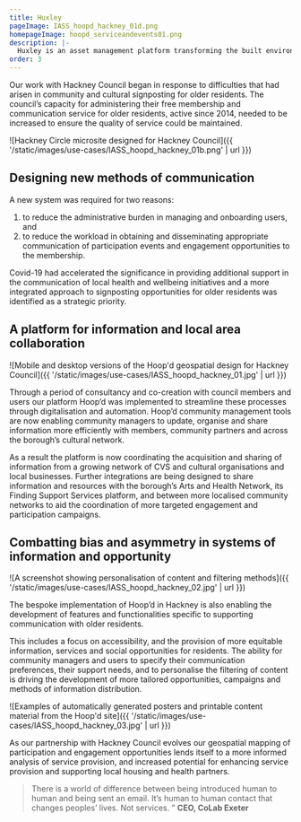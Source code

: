 ```yaml
---
title: Huxley
pageImage: IASS_hoopd_hackney_01d.png
homepageImage: hoopd_serviceandevents01.png
description: |-
  Huxley is an asset management platform transforming the built environment. Huxley delivers consumer-centric, flex-based and hybrid solutions for the management and operation of real estate, driving more efficient and intelligent models of operation. 
order: 3
---
```


Our work with Hackney Council began in response to difficulties that had arisen in community and cultural signposting for older residents. The council’s capacity for administering their free membership and communication service for older residents, active since 2014, needed to be increased to ensure the quality of service could be maintained. 

![Hackney Circle microsite designed for Hackney Council]({{ '/static/images/use-cases/IASS_hoopd_hackney_01b.png' | url }})

Designing new methods of communication 
---------------------------------------------------------------------------------------------------------------------------------
A new system was required for two reasons: 
1. to reduce the administrative burden in managing and onboarding users, and 
2. to reduce the workload in obtaining and disseminating appropriate communication of participation events and engagement opportunities to the membership. 

Covid-19 had accelerated the significance in providing additional support in the communication of local health and wellbeing initiatives and a more integrated approach to signposting opportunities for older residents was identified as a strategic priority.

A platform for information and local area collaboration
-----------------------------------------------------------------------------------------------------------------------------
![Mobile and desktop versions of the Hoop'd geospatial design for Hackney Council]({{ '/static/images/use-cases/IASS_hoopd_hackney_01.jpg' | url }})

Through a period of consultancy and co-creation with council members and users our platform Hoop’d was implemented to streamline these processes through digitalisation and automation. Hoop’d community management tools are now enabling community managers to update, organise and share information more efficiently with members, community partners and across the borough’s cultural network.  

As a result the platform is now coordinating the acquisition and sharing of information from a growing network of CVS and cultural organisations and local businesses. Further integrations are being designed to share information and resources with the borough’s Arts and Health Network, its Finding Support Services platform, and between more localised community networks to aid the coordination of more targeted engagement and participation campaigns. 

Combatting bias and asymmetry in systems of information and opportunity
-----------------------------------------------------------------------------------------------------------------------------
![A screenshot showing personalisation of content and filtering methods]({{ '/static/images/use-cases/IASS_hoopd_hackney_02.jpg' | url }})

The bespoke implementation of Hoop’d in Hackney is also enabling the development of features and functionalities specific to supporting communication with older residents. 

This includes a focus on accessibility, and the provision of more equitable information, services and social opportunities for residents. The ability for community managers and users to specify their communication preferences, their support needs, and to personalise the filtering of content is driving the development of more tailored opportunities, campaigns and methods of information distribution. 

![Examples of automatically generated posters and printable content material from the Hoop'd site]({{ '/static/images/use-cases/IASS_hoopd_hackney_03.jpg' | url }})

As our partnership with Hackney Council evolves our geospatial mapping of participation and engagement opportunities lends itself to a more informed analysis of service provision, and increased potential for enhancing service provision and supporting local housing and health partners. 

> There is a world of difference between being introduced human to human and being sent an email. It’s human to human contact that changes peoples’ lives. Not services. ”
> **CEO, CoLab Exeter**

